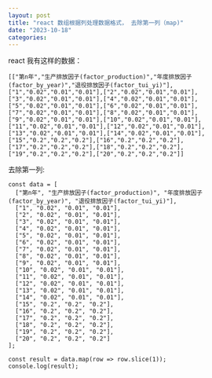 ```yaml
---
layout: post
title: "react 数组根据列处理数据格式， 去除第一列（map)"
date: "2023-10-18"
categories: 
---
```

<p>react 我有这样的数据：</p>

<pre>
<code>[[&quot;第n年&quot;,&quot;生产排放因子(factor_production)&quot;,&quot;年度排放因子(factor_by_year)&quot;,&quot;退役排放因子(factor_tui_yi)&quot;],[&quot;1&quot;,&quot;0.02&quot;,&quot;0.01&quot;,&quot;0.01&quot;],[&quot;2&quot;,&quot;0.02&quot;,&quot;0.01&quot;,&quot;0.01&quot;],[&quot;3&quot;,&quot;0.02&quot;,&quot;0.01&quot;,&quot;0.01&quot;],[&quot;4&quot;,&quot;0.02&quot;,&quot;0.01&quot;,&quot;0.01&quot;],[&quot;5&quot;,&quot;0.02&quot;,&quot;0.01&quot;,&quot;0.01&quot;],[&quot;6&quot;,&quot;0.02&quot;,&quot;0.01&quot;,&quot;0.01&quot;],[&quot;7&quot;,&quot;0.02&quot;,&quot;0.01&quot;,&quot;0.01&quot;],[&quot;8&quot;,&quot;0.02&quot;,&quot;0.01&quot;,&quot;0.01&quot;],[&quot;9&quot;,&quot;0.02&quot;,&quot;0.01&quot;,&quot;0.01&quot;],[&quot;10&quot;,&quot;0.02&quot;,&quot;0.01&quot;,&quot;0.01&quot;],[&quot;11&quot;,&quot;0.02&quot;,&quot;0.01&quot;,&quot;0.01&quot;],[&quot;12&quot;,&quot;0.02&quot;,&quot;0.01&quot;,&quot;0.01&quot;],[&quot;13&quot;,&quot;0.02&quot;,&quot;0.01&quot;,&quot;0.01&quot;],[&quot;14&quot;,&quot;0.02&quot;,&quot;0.01&quot;,&quot;0.01&quot;],[&quot;15&quot;,&quot;0.2&quot;,&quot;0.2&quot;,&quot;0.2&quot;],[&quot;16&quot;,&quot;0.2&quot;,&quot;0.2&quot;,&quot;0.2&quot;],[&quot;17&quot;,&quot;0.2&quot;,&quot;0.2&quot;,&quot;0.2&quot;],[&quot;18&quot;,&quot;0.2&quot;,&quot;0.2&quot;,&quot;0.2&quot;],[&quot;19&quot;,&quot;0.2&quot;,&quot;0.2&quot;,&quot;0.2&quot;],[&quot;20&quot;,&quot;0.2&quot;,&quot;0.2&quot;,&quot;0.2&quot;]]</code></pre>

<p>去除第一列:</p>

<pre>
<code>const data = [
  [&quot;第n年&quot;, &quot;生产排放因子(factor_production)&quot;, &quot;年度排放因子(factor_by_year)&quot;, &quot;退役排放因子(factor_tui_yi)&quot;],
  [&quot;1&quot;, &quot;0.02&quot;, &quot;0.01&quot;, &quot;0.01&quot;],
  [&quot;2&quot;, &quot;0.02&quot;, &quot;0.01&quot;, &quot;0.01&quot;],
  [&quot;3&quot;, &quot;0.02&quot;, &quot;0.01&quot;, &quot;0.01&quot;],
  [&quot;4&quot;, &quot;0.02&quot;, &quot;0.01&quot;, &quot;0.01&quot;],
  [&quot;5&quot;, &quot;0.02&quot;, &quot;0.01&quot;, &quot;0.01&quot;],
  [&quot;6&quot;, &quot;0.02&quot;, &quot;0.01&quot;, &quot;0.01&quot;],
  [&quot;7&quot;, &quot;0.02&quot;, &quot;0.01&quot;, &quot;0.01&quot;],
  [&quot;8&quot;, &quot;0.02&quot;, &quot;0.01&quot;, &quot;0.01&quot;],
  [&quot;9&quot;, &quot;0.02&quot;, &quot;0.01&quot;, &quot;0.01&quot;],
  [&quot;10&quot;, &quot;0.02&quot;, &quot;0.01&quot;, &quot;0.01&quot;],
  [&quot;11&quot;, &quot;0.02&quot;, &quot;0.01&quot;, &quot;0.01&quot;],
  [&quot;12&quot;, &quot;0.02&quot;, &quot;0.01&quot;, &quot;0.01&quot;],
  [&quot;13&quot;, &quot;0.02&quot;, &quot;0.01&quot;, &quot;0.01&quot;],
  [&quot;14&quot;, &quot;0.02&quot;, &quot;0.01&quot;, &quot;0.01&quot;],
  [&quot;15&quot;, &quot;0.2&quot;, &quot;0.2&quot;, &quot;0.2&quot;],
  [&quot;16&quot;, &quot;0.2&quot;, &quot;0.2&quot;, &quot;0.2&quot;],
  [&quot;17&quot;, &quot;0.2&quot;, &quot;0.2&quot;, &quot;0.2&quot;],
  [&quot;18&quot;, &quot;0.2&quot;, &quot;0.2&quot;, &quot;0.2&quot;],
  [&quot;19&quot;, &quot;0.2&quot;, &quot;0.2&quot;, &quot;0.2&quot;],
  [&quot;20&quot;, &quot;0.2&quot;, &quot;0.2&quot;, &quot;0.2&quot;]
];

const result = data.map(row =&gt; row.slice(1));
console.log(result);
</code></pre>

<p>&nbsp;</p>

